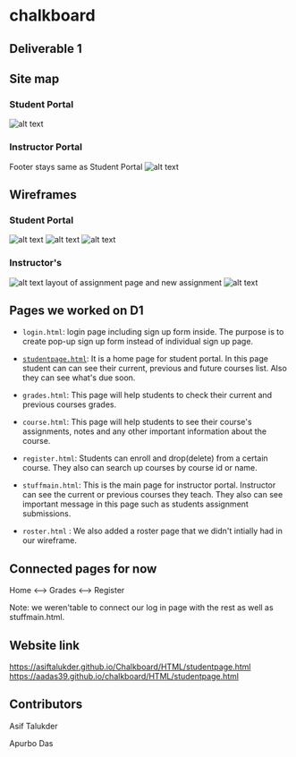 # chalkboard

## Deliverable 1

## Site map

### Student Portal

![alt text](/images/sitemap_student.png)

### Instructor Portal

Footer stays same as Student Portal
![alt text](/images/sitemap.jpg)

## Wireframes

### Student Portal

![alt text](/images/home.png)
![alt text](/images/assignment_1.png)
![alt text](/images/mobile_wireframe.png)

### Instructor's

![alt text](/images/home_ins.jpg)
layout of assignment page and new assignment
![alt text](/images/assignment2.jpg)

## Pages we worked on D1

- `login.html`: login page including sign up form inside. The purpose is to create pop-up sign up form instead of individual sign up page.
    
- [`studentpage.html`](https://github.com/AsifTalukder/chalkboard/blob/main/Deliverable_1/HTML/course.html): It is a home page for student portal. In this page student can can see their current, previous and future courses list. Also they can see what's due soon.
- `grades.html`: This page will help students to check their current and previous courses grades.
- `course.html`: This page will help students to see their course's assignments, notes and any other important information about the course.
- `register.html`: Students can enroll and drop(delete) from a certain course. They also can search up courses by course id or name.
- `stuffmain.html`: This is the main page for instructor portal. Instructor can see the current or previous courses they teach. They also can see important message in this page such as students assignment submissions.
- `roster.html` : We also added a roster page that we didn't intially had in our wireframe. 

## Connected pages for now

Home <--> Grades <--> Register

Note: we weren'table to connect our log in page with the rest as well as stuffmain.html. 

## Website link

https://asiftalukder.github.io/Chalkboard/HTML/studentpage.html
https://aadas39.github.io/chalkboard/HTML/studentpage.html

## Contributors

Asif Talukder

Apurbo Das
